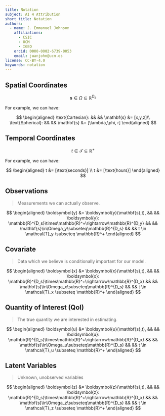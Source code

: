 ```yaml
---
title: Notation
subject: AI 4 Attribution
short_title: Notation
authors:
  - name: J. Emmanuel Johnson
    affiliations:
      - CSIC
      - UCM
      - IGEO
    orcid: 0000-0002-6739-0053
    email: juanjohn@ucm.es
license: CC-BY-4.0
keywords: notation
---
```


## Spatial Coordinates

$$
\mathbf{s} \in \Omega \subseteq \mathbb{R}^{D_s}
$$

For example, we can have:

$$
\begin{aligned}
\text{Cartesian}: && && \mathbf{s} &= [x,y,z]\\
\text{Spherical}: && && \mathbf{s} &= [\lambda,\phi, r]
\end{aligned}
$$

## Temporal Coordinates

$$
t \in \mathcal{T} \subseteq \mathbb{R}^+
$$

For example, we can have:

$$
\begin{aligned}
t &= [\text{seconds}] \\
t &= [\text{hours}]
\end{aligned}
$$


## Observations

> Measurements we can actually observe.

$$
\begin{aligned}
\boldsymbol{y} &= \boldsymbol{y}(\mathbf{s},t), && &&
\boldsymbol{y}: \mathbb{R}^{D_s}\times\mathbb{R}^+\rightarrow\mathbb{R}^{D_y} 
&& &&
\mathbf{s}\in\Omega_y\subseteq\mathbb{R}^{D_s} && &&
t \in \mathcal{T}_y \subseteq \mathbb{R}^+
\end{aligned}
$$


## Covariate

> Data which we believe is conditionally important for our model.

$$
\begin{aligned}
\boldsymbol{x} &= \boldsymbol{x}(\mathbf{s},t), && &&
\boldsymbol{x}: \mathbb{R}^{D_s}\times\mathbb{R}^+\rightarrow\mathbb{R}^{D_x} 
&& &&
\mathbf{s}\in\Omega_x\subseteq\mathbb{R}^{D_s} && &&
t \in \mathcal{T}_x \subseteq \mathbb{R}^+
\end{aligned}
$$

## Quantity of Interest (QoI)

> The true quantity we are interested in estimating.

$$
\begin{aligned}
\boldsymbol{u} &= \boldsymbol{u}(\mathbf{s},t), && &&
\boldsymbol{u}: \mathbb{R}^{D_s}\times\mathbb{R}^+\rightarrow\mathbb{R}^{D_x} 
&& &&
\mathbf{s}\in\Omega_u\subseteq\mathbb{R}^{D_s} && &&
t \in \mathcal{T}_u \subseteq \mathbb{R}^+
\end{aligned}
$$

## Latent Variables

> Unknown, unobserved variables

$$
\begin{aligned}
\boldsymbol{z} &= \boldsymbol{z}(\mathbf{s},t), && &&
\boldsymbol{z}: \mathbb{R}^{D_s}\times\mathbb{R}^+\rightarrow\mathbb{R}^{D_x} 
&& &&
\mathbf{s}\in\Omega_z\subseteq\mathbb{R}^{D_s} && &&
t \in \mathcal{T}_z \subseteq \mathbb{R}^+
\end{aligned}
$$

